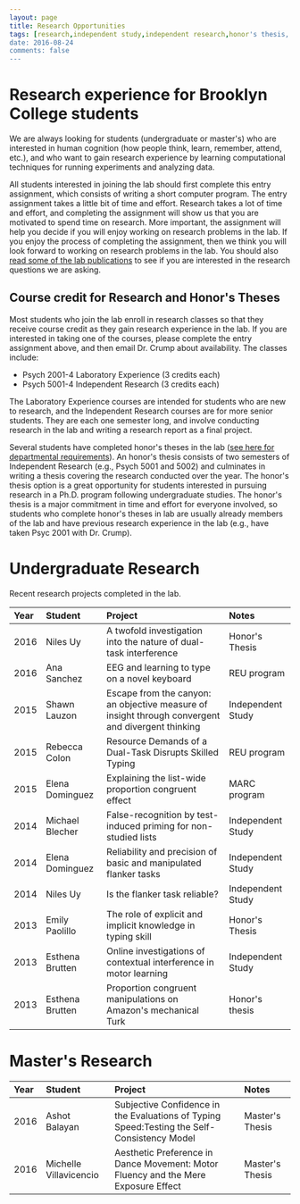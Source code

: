 ```yaml
---
layout: page
title: Research Opportunities
tags: [research,independent study,independent research,honor's thesis, thesis]
date: 2016-08-24
comments: false
---
```


# Research experience for Brooklyn College students

We are always looking for students (undergraduate or master's) who are interested in human cognition (how people think, learn, remember, attend, etc.), and who want to gain research experience by learning computational techniques for running experiments and analyzing data.

All students interested in joining the lab should first complete this entry assignment, which consists of writing a short computer program. The entry assignment takes a little bit of time and effort. Research takes a lot of time and effort, and completing the assignment will show us that you are motivated to spend time on research. More important, the assignment will help you decide if you will enjoy working on research problems in the lab. If you enjoy the process of completing the assignment, then we think you will look forward to working on research problems in the lab. You should also [read some of the lab publications](https://crumplab.github.io/publications/) to see if you are interested in the research questions we are asking.

## Course credit for Research and Honor's Theses

Most students who join the lab enroll in research classes so that they receive course credit as they gain research experience in the lab. If you are interested in taking one of the courses, please complete the entry assignment above, and then email Dr. Crump about availability. The classes include:

- Psych 2001-4 Laboratory Experience (3 credits each)
- Psych 5001-4 Independent Research (3 credits each)

The Laboratory Experience courses are intended for students who are new to research, and the Independent Research courses are for more senior students. They are each one semester long, and involve conducting research in the lab and writing a research report as a final project.

Several students have completed honor's theses in the lab ([see here for departmental requirements](http://www.brooklyn.cuny.edu/web/academics/schools/naturalsciences/undergraduate/psychology/students/honors.php)). An honor's thesis consists of two semesters of Independent Research (e.g., Psych 5001 and 5002) and culminates in writing a thesis covering the research conducted over the year. The honor's thesis option is a great opportunity for students interested in pursuing research in a Ph.D. program following undergraduate studies. The honor's thesis is a major commitment in time and effort for everyone involved, so students who complete honor's theses in lab are usually already members of the lab and have previous research experience in the lab (e.g., have taken Psyc 2001 with Dr. Crump).

# Undergraduate Research

Recent research projects completed in the lab.

|Year|Student|Project|Notes|
|:---|:------|:------|:----|
|2016|Niles Uy|A twofold investigation into the nature of dual-task interference|Honor's Thesis|
|2016|Ana Sanchez|EEG and learning to type on a novel keyboard|REU program|
|2015|Shawn Lauzon|Escape from the canyon: an objective measure of insight through convergent and divergent thinking|Independent Study|
|2015|Rebecca Colon|Resource Demands of a Dual-Task Disrupts Skilled Typing|REU program|
|2015|Elena Dominguez|Explaining the list-wide proportion congruent effect|MARC program|
|2014|Michael Blecher|False-recognition by test-induced priming for non-studied lists|Independent Study|
|2014|Elena Dominguez|Reliability and precision of basic and manipulated flanker tasks|Independent Study|
|2014|Niles Uy|Is the flanker task reliable?|Independent Study|
|2013|Emily Paolillo|The role of explicit and implicit knowledge in typing skill|Honor's Thesis|
|2013|Esthena Brutten|Online investigations of contextual interference in motor learning|Independent Study|
|2013|Esthena Brutten|Proportion congruent manipulations on Amazon's mechanical Turk|Honor's thesis|

# Master's Research

|Year|Student|Project|Notes|
|:---|:------|:------|:----|
|2016|Ashot Balayan|Subjective Confidence in the Evaluations of Typing Speed:Testing the Self-Consistency Model|Master's Thesis|
|2016|Michelle Villavicencio|Aesthetic Preference in Dance Movement: Motor Fluency and the Mere Exposure Effect|Master's Thesis|
